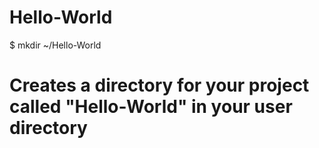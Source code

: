 Hello-World
===========
$ mkdir ~/Hello-World
# Creates a directory for your project called "Hello-World" in your user directory
